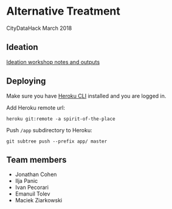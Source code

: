 # Alternative Treatment
CityDataHack March 2018


## Ideation
[Ideation workshop notes and outputs](https://github.com/CityDataHack/AlternativeTreatment/wiki/Ideation-workshop)

## Deploying
Make sure you have [Heroku CLI](https://devcenter.heroku.com/articles/heroku-cli) installed and you are logged in.

Add Heroku remote url:

```
heroku git:remote -a spirit-of-the-place
```


Push ``/app`` subdirectory to Heroku:

```
git subtree push --prefix app/ master
```



## Team members

- Jonathan Cohen
- Ilja Panic
- Ivan Pecorari
- Emanuil Tolev
- Maciek Ziarkowski
